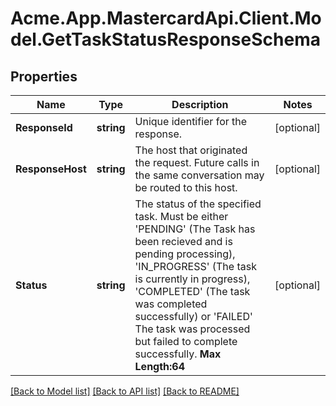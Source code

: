 # Acme.App.MastercardApi.Client.Model.GetTaskStatusResponseSchema
## Properties

Name | Type | Description | Notes
------------ | ------------- | ------------- | -------------
**ResponseId** | **string** | Unique identifier for the response.  | [optional] 
**ResponseHost** | **string** | The host that originated the request. Future calls in the same conversation may be routed to this host.  | [optional] 
**Status** | **string** | The status of the specified task. Must be either &#39;PENDING&#39; (The Task has been recieved and is pending processing), &#39;IN_PROGRESS&#39; (The task is currently in progress), &#39;COMPLETED&#39; (The task was completed successfully) or &#39;FAILED&#39; The task was processed but failed to complete successfully.     __Max Length:64__  | [optional] 

[[Back to Model list]](../README.md#documentation-for-models) [[Back to API list]](../README.md#documentation-for-api-endpoints) [[Back to README]](../README.md)

